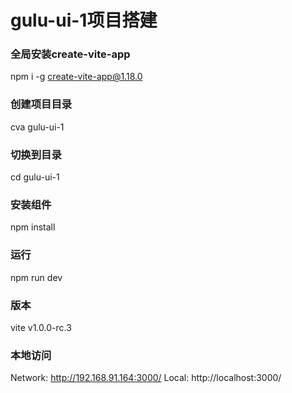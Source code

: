 # gulu-ui-1项目搭建
### 全局安装create-vite-app
npm i -g create-vite-app@1.18.0
### 创建项目目录
cva gulu-ui-1
### 切换到目录
cd gulu-ui-1
### 安装组件
npm install
### 运行
npm run dev
### 版本
vite v1.0.0-rc.3
### 本地访问
 Network:  http://192.168.91.164:3000/
 Local:  http://localhost:3000/
